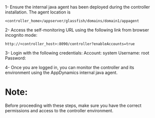 1- Ensure the internal java agent has been deployed during the controller installation. 
   The agent location is 
   ```
   <controller_home>/appserver/glassfish/domains/domain1/appagent
   ```

2- Access the self-monitoring URL using the following link from browser incognito mode: 
   ```
   http://<controller_host>:8090/controller?enableAccounts=true
   ```

3- Login with the following credentials:
    Account: system
    Username: root
    Password: <password>
    
4- Once you are logged in, you can monitor the controller and its environment using the AppDynamics internal java agent.
  
  
# Note:
  Before proceeding with these steps, make sure you have the correct permissions and access to the controller environment.
